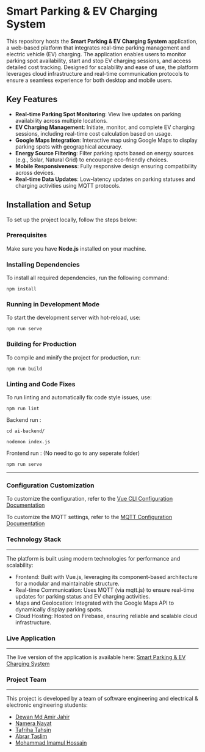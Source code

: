 # Smart Parking & EV Charging System

This repository hosts the **Smart Parking & EV Charging System** application, a web-based platform that integrates real-time parking management and electric vehicle (EV) charging. The application enables users to monitor parking spot availability, start and stop EV charging sessions, and access detailed cost tracking. Designed for scalability and ease of use, the platform leverages cloud infrastructure and real-time communication protocols to ensure a seamless experience for both desktop and mobile users.


## Key Features

- **Real-time Parking Spot Monitoring**: View live updates on parking availability across multiple locations.
- **EV Charging Management**: Initiate, monitor, and complete EV charging sessions, including real-time cost calculation based on usage.
- **Google Maps Integration**: Interactive map using Google Maps to display parking spots with geographical accuracy.
- **Energy Source Filtering**: Filter parking spots based on energy sources (e.g., Solar, Natural Grid) to encourage eco-friendly choices.
- **Mobile Responsiveness**: Fully responsive design ensuring compatibility across devices.
- **Real-time Data Updates**: Low-latency updates on parking statuses and charging activities using MQTT protocols.


## Installation and Setup

To set up the project locally, follow the steps below:

### Prerequisites

Make sure you have **Node.js** installed on your machine.

### Installing Dependencies

To install all required dependencies, run the following command:

`npm install`

### Running in Development Mode
To start the development server with hot-reload, use:

`npm run serve`

### Building for Production
To compile and minify the project for production, run:

`npm run build`

### Linting and Code Fixes
To run linting and automatically fix code style issues, use:

`npm run lint`



Backend run : 

`cd ai-backend/`

`nodemon index.js`

Frontend run : (No need to go to any seperate folder) 

`npm run serve`

---


### Configuration Customization

To customize the configuration, refer to the [Vue CLI Configuration Documentation](https://cli.vuejs.org/config/)

 To customize the MQTT settings, refer to the [MQTT Configuration Documentation](https://www.hivemq.com/blog/mqtt-client-library-mqtt-js/)


### Technology Stack
---

The platform is built using modern technologies for performance and scalability:

- Frontend: Built with Vue.js, leveraging its component-based architecture for a modular and maintainable structure.
- Real-time Communication: Uses MQTT (via mqtt.js) to ensure real-time updates for parking status and EV charging activities.
- Maps and Geolocation: Integrated with the Google Maps API to dynamically display parking spots.
- Cloud Hosting: Hosted on Firebase, ensuring reliable and scalable cloud infrastructure.

### Live Application
---

The live version of the application is available here: [Smart Parking & EV Charging System](https://smart-parking-app-e0a65.web.app/)


### Project Team
---

This project is developed by a team of software engineering and electrical & electronic engineering students:

- [Dewan Md Amir Jahir](https://github.com/AmirAX17)
- [Namera Nayat](https://github.com/nameranayat88)
- [Tafriha Tahsin](https://github.com/Tafriha)
- [Abrar Taslim](https://github.com/Abrar914)
- [Mohammad Imamul Hossain](https://github.com/Mursalin1075)
